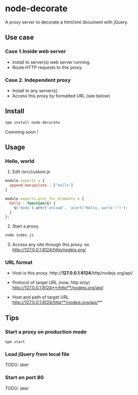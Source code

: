 # node-decorate

A proxy server to decorate a html/xml document with jQuery.

## Use case

### Case 1.Inside web server
* Install to server(s) web server running.
* Route HTTP requests to this proxy.

### Case 2. Independent proxy
* Install to any server(s).
* Access this proxy by formatted URL.(see below)

## Install
```bash
npm install node-decorate
```
Comming soon !

## Usage

### Hello, world
1. Edit /src/custom.js

```javascript
module.exports = {
  append_manipulate : ['hello']
}

module.exports.proc_for_elements = {
  hello : function($) {
    $('body').attr('onload', 'alert("Hello, world !")');
  }
};
```

2. Start a proxy.

```bash
node index.js
```

3. Access any site through this proxy.
ex.
http://127.0.0.1:8124/http/nodejs.org/

### URL format
* Host is this proxy.
http://**127.0.0.1:8124**/http/nodejs.org/api/

* Protocol of target URL (now, http only)
http://127.0.0.1:8124**/http**/nodejs.org/api/

* Host and path of target URL
http://127.0.0.1:8124/http**/nodejs.org/api/**

## Tips

### Start a proxy on production mode
```
npm start
```

### Load jQuery from local file
TODO: later

### Start on port 80
TODO: later
